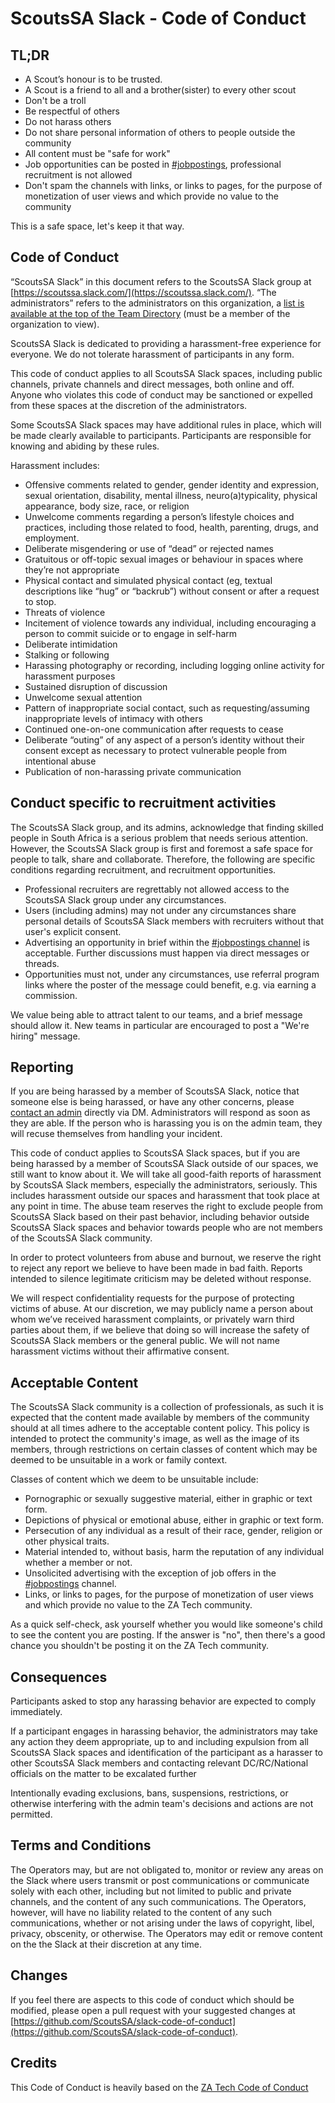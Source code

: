 # ScoutsSA Slack - Code of Conduct

## TL;DR

* A Scout’s honour is to be trusted.
* A Scout is a friend to all and a brother(sister) to every other scout
* Don't be a troll
* Be respectful of others
* Do not harass others
* Do not share personal information of others to people outside the community
* All content must be "safe for work"
* Job opportunities can be posted in [#jobpostings](https://scoutsa.slack.com/messages/jobpostings/), professional recruitment is not allowed
* Don't spam the channels with links, or links to pages, for the purpose of monetization of user views and which provide no value to the community

This is a safe space, let's keep it that way.

## Code of Conduct

“ScoutsSA Slack” in this document refers to the ScoutsSA Slack group at [https://scoutssa.slack.com/](https://scoutssa.slack.com/). “The administrators” refers to the administrators on this organization, a [list is available at the top of the Team Directory](https://scoutssa.slack.com/team) (must be a member of the organization to view).

ScoutsSA Slack is dedicated to providing a harassment-free experience for everyone. We do not tolerate harassment of participants in any form.

This code of conduct applies to all ScoutsSA Slack spaces, including public channels, private channels and direct messages, both online and off. Anyone who violates this code of conduct may be sanctioned or expelled from these spaces at the discretion of the administrators.

Some ScoutsSA Slack spaces may have additional rules in place, which will be made clearly available to participants. Participants are responsible for knowing and abiding by these rules.

Harassment includes:

* Offensive comments related to gender, gender identity and expression, sexual orientation, disability, mental illness, neuro(a)typicality, physical appearance, body size, race, or religion
* Unwelcome comments regarding a person’s lifestyle choices and practices, including those related to food, health, parenting, drugs, and employment.
* Deliberate misgendering or use of “dead” or rejected names
* Gratuitous or off-topic sexual images or behaviour in spaces where they’re not appropriate
* Physical contact and simulated physical contact (eg, textual descriptions like “hug” or “backrub”) without consent or after a request to stop.
* Threats of violence
* Incitement of violence towards any individual, including encouraging a person to commit suicide or to engage in self-harm
* Deliberate intimidation
* Stalking or following
* Harassing photography or recording, including logging online activity for harassment purposes
* Sustained disruption of discussion
* Unwelcome sexual attention
* Pattern of inappropriate social contact, such as requesting/assuming inappropriate levels of intimacy with others
* Continued one-on-one communication after requests to cease
* Deliberate “outing” of any aspect of a person’s identity without their consent except as necessary to protect vulnerable people from intentional abuse
* Publication of non-harassing private communication

## Conduct specific to recruitment activities

The ScoutsSA Slack group, and its admins, acknowledge that finding skilled people in South Africa is a serious problem that needs serious attention. However, the ScoutsSA Slack group is first and foremost a safe space for people to talk, share and collaborate. Therefore, the following are specific conditions regarding recruitment, and recruitment opportunities.

* Professional recruiters are regrettably not allowed access to the ScoutsSA Slack group under any circumstances.
* Users (including admins) may not under any circumstances share personal details of ScoutsSA Slack members with recruiters without that user's explicit consent.
* Advertising an opportunity in brief within the [#jobpostings channel](https://scoutssa.slack.com/messages/jobpostings/) is acceptable. Further discussions must happen via direct messages or threads.
* Opportunities must not, under any circumstances, use referral program links where the poster of the message could benefit, e.g. via earning a commission.

We value being able to attract talent to our teams, and a brief message should allow it. New teams in particular are encouraged to post a "We're hiring" message.

## Reporting

If you are being harassed by a member of ScoutsSA Slack, notice that someone else is being harassed, or have any other concerns, please [contact an admin](https://scoutssa.slack.com/team) directly via DM. Administrators will respond as soon as they are able. If the person who is harassing you is on the admin team, they will recuse themselves from handling your incident.

This code of conduct applies to ScoutsSA Slack spaces, but if you are being harassed by a member of ScoutsSA Slack outside of our spaces, we still want to know about it. We will take all good-faith reports of harassment by ScoutsSA Slack members, especially the administrators, seriously. This includes harassment outside our spaces and harassment that took place at any point in time. The abuse team reserves the right to exclude people from ScoutsSA Slack based on their past behavior, including behavior outside ScoutsSA Slack spaces and behavior towards people who are not members of the ScoutsSA Slack community.

In order to protect volunteers from abuse and burnout, we reserve the right to reject any report we believe to have been made in bad faith. Reports intended to silence legitimate criticism may be deleted without response.

We will respect confidentiality requests for the purpose of protecting victims of abuse. At our discretion, we may publicly name a person about whom we’ve received harassment complaints, or privately warn third parties about them, if we believe that doing so will increase the safety of ScoutsSA Slack members or the general public. We will not name harassment victims without their affirmative consent.

## Acceptable Content
The ScoutsSA Slack community is a collection of professionals, as such it is expected that the content made available by members of the community should at all times adhere to the acceptable content policy. This policy is intended to protect the community's image, as well as the image of its members, through restrictions on certain classes of content which may be deemed to be unsuitable in a work or family context.

Classes of content which we deem to be unsuitable include:

 - Pornographic or sexually suggestive material, either in graphic or text form.
 - Depictions of physical or emotional abuse, either in graphic or text form.
 - Persecution of any individual as a result of their race, gender, religion or other physical traits.
 - Material intended to, without basis, harm the reputation of any individual whether a member or not.
 - Unsolicited advertising with the exception of job offers in the [#jobpostings](https://scoutssa.slack.com/messages/jobpostings/) channel.
 - Links, or links to pages, for the purpose of monetization of user views and which provide no value to the ZA Tech community.

As a quick self-check, ask yourself whether you would like someone's child to see the content you are posting. If the answer is "no", then there's a good chance you shouldn't be posting it on the ZA Tech community.

## Consequences

Participants asked to stop any harassing behavior are expected to comply immediately.

If a participant engages in harassing behavior, the administrators may take any action they deem appropriate, up to and including expulsion from all ScoutsSA Slack spaces and identification of the participant as a harasser to other ScoutsSA Slack members and contacting relevant DC/RC/National officials on the matter to be excalated further

Intentionally evading exclusions, bans, suspensions, restrictions, or otherwise interfering with the admin team's decisions and actions are not permitted.

## Terms and Conditions
The Operators may, but are not obligated to, monitor or review any areas on the Slack where users transmit or post communications or communicate solely with each other, including but not limited to public and private channels, and the content of any such communications. The Operators, however, will have no liability related to the content of any such communications, whether or not arising under the laws of copyright, libel, privacy, obscenity, or otherwise. The Operators may edit or remove content on the the Slack at their discretion at any time.

## Changes
If you feel there are aspects to this code of conduct which should be modified, please open a pull request with your suggested changes at [https://github.com/ScoutsSA/slack-code-of-conduct](https://github.com/ScoutsSA/slack-code-of-conduct).

## Credits

This Code of Conduct is heavily based on the [ZA Tech Code of Conduct](hhttps://github.com/zatech/code-of-conduct)
